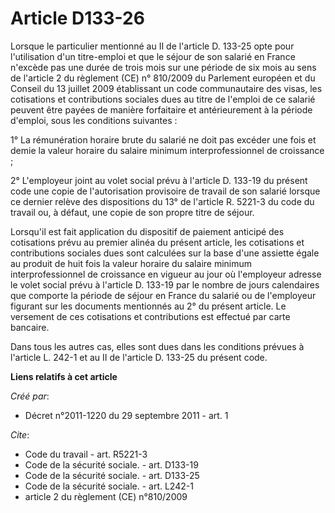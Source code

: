# Article D133-26

Lorsque le particulier mentionné au II de l'article D. 133-25 opte pour l'utilisation d'un titre-emploi et que le séjour de
son salarié en France n'excède pas une durée de trois mois sur une période de six mois au sens de l'article 2 du règlement
(CE) n° 810/2009 du Parlement européen et du Conseil du 13 juillet 2009 établissant un code communautaire des visas, les
cotisations et contributions sociales dues au titre de l'emploi de ce salarié peuvent être payées de manière forfaitaire et
antérieurement à la période d'emploi, sous les conditions suivantes : 

1° La rémunération horaire brute du salarié ne doit pas excéder une fois et demie la valeur horaire du salaire minimum
interprofessionnel de croissance ; 

2° L'employeur joint au volet social prévu à l'article D. 133-19 du présent code une copie de l'autorisation provisoire de
travail de son salarié lorsque ce dernier relève des dispositions du 13° de l'article R. 5221-3 du code du travail ou, à
défaut, une copie de son propre titre de séjour. 

Lorsqu'il est fait application du dispositif de paiement anticipé des cotisations prévu au premier alinéa du présent article,
les cotisations et contributions sociales dues sont calculées sur la base d'une assiette égale au produit de huit fois la
valeur horaire du salaire minimum interprofessionnel de croissance en vigueur au jour où l'employeur adresse le volet social
prévu à l'article D. 133-19 par le nombre de jours calendaires que comporte la période de séjour en France du salarié ou de
l'employeur figurant sur les documents mentionnés au 2° du présent article. Le versement de ces cotisations et contributions
est effectué par carte bancaire. 

Dans tous les autres cas, elles sont dues dans les conditions prévues à l'article L. 242-1 et au II de l'article D. 133-25 du
présent code.

**Liens relatifs à cet article**

_Créé par_:

  - Décret n°2011-1220 du 29 septembre 2011 - art. 1

_Cite_:

  - Code du travail - art. R5221-3
  - Code de la sécurité sociale. - art. D133-19
  - Code de la sécurité sociale. - art. D133-25
  - Code de la sécurité sociale. - art. L242-1
  - article 2 du règlement (CE) n°810/2009
